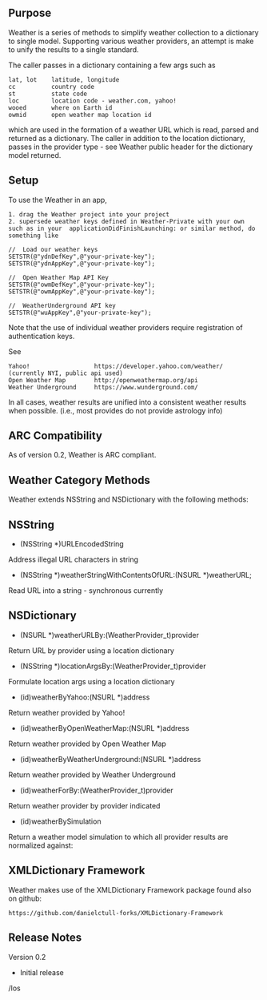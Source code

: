 Purpose
--------------

Weather is a series of methods to simplify weather collection to a
dictionary to single model.  Supporting various weather providers,
an attempt is make to unify the results to a single standard.

The caller passes in a dictionary containing a few args such as

	lat, lot	latitude, longitude
	cc			country code
	st			state code
	loc			location code - weather.com, yahoo!
	wooed		where on Earth id
	owmid		open weather map location id

which are used in the formation of a weather URL which is read, parsed
and returned as a dictionary.  The caller in addition to the location
dictionary, passes in the provider type - see Weather public header for the
dictionary model returned.


Setup
-------

To use the Weather in an app,

    1. drag the Weather project into your project 
    2. supersede weather keys defined in Weather-Private with your own such as in your  applicationDidFinishLaunching: or similar method, do something like

	//	Load our weather keys
	SETSTR(@"ydnDefKey",@"your-private-key");
	SETSTR(@"ydnAppKey",@"your-private-key");

	//	Open Weather Map API Key
	SETSTR(@"owmDefKey",@"your-private-key");
	SETSTR(@"owmAppKey",@"your-private-key");

	//	WeatherUnderground API key
	SETSTR(@"wuAppKey",@"your-private-key");

Note that the use of individual weather providers require registration of authentication keys.

See

    Yahoo!					https://developer.yahoo.com/weather/ (currently NYI, public api used)
	Open Weather Map		http://openweathermap.org/api
	Weather Underground		https://www.wunderground.com/

In all cases, weather results are unified into a consistent weather results when possible.
(i.e., most provides do not provide astrology info)


ARC Compatibility
------------------

As of version 0.2, Weather is ARC compliant.


Weather Category Methods
--------------------------

Weather extends NSString and NSDictionary with the following methods:


NSString
----------

- (NSString *)URLEncodedString

Address illegal URL characters in string

+ (NSString *)weatherStringWithContentsOfURL:(NSURL *)weatherURL;

Read URL into a string - synchronous currently


NSDictionary
--------------------------

- (NSURL *)weatherURLBy:(WeatherProvider_t)provider

Return URL by provider using a location dictionary

- (NSString *)locationArgsBy:(WeatherProvider_t)provider

Formulate location args using a location dictionary

+ (id)weatherByYahoo:(NSURL *)address

Return weather provided by Yahoo!

+ (id)weatherByOpenWeatherMap:(NSURL *)address

Return weather provided by Open Weather Map

+ (id)weatherByWeatherUnderground:(NSURL *)address

Return weather provided by Weather Underground

- (id)weatherForBy:(WeatherProvider_t)provider

Return weather provider by provider indicated

+ (id)weatherBySimulation

Return a weather model simulation to which all provider results are normalized against:


XMLDictionary Framework
-------------------------

Weather makes use of the XMLDictionary Framework package found also on github:

	https://github.com/danielctull-forks/XMLDictionary-Framework

    
Release Notes
----------------

Version 0.2

- Initial release

/los
